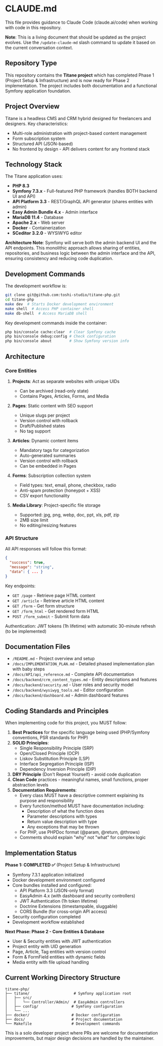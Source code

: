 # CLAUDE.md

This file provides guidance to Claude Code (claude.ai/code) when working with code in this repository.

**Note**: This is a living document that should be updated as the project evolves. Use the `/update-claude-md` slash command to update it based on the current conversation context.

## Repository Type

This repository contains the **Titane project** which has completed Phase 1 (Project Setup & Infrastructure) and is now ready for Phase 2 implementation. The project includes both documentation and a functional Symfony application foundation.

## Project Overview

Titane is a headless CMS and CRM hybrid designed for freelancers and designers. Key characteristics:
- Multi-role administration with project-based content management
- Form subscription system
- Structured API (JSON-based)
- No frontend by design - API delivers content for any frontend stack

## Technology Stack

The Titane application uses:
- **PHP 8.3**
- **Symfony 7.3.x** - Full-featured PHP framework (handles BOTH backend UI and API)
- **API Platform 3.3** - REST/GraphQL API generator (shares entities with admin)
- **Easy Admin Bundle 4.x** - Admin interface
- **MariaDB 11.4** - Database
- **Apache 2.x** - Web server
- **Docker** - Containerization
- **SCeditor 3.2.0** - WYSIWYG editor

**Architecture Note**: Symfony will serve both the admin backend UI and the API endpoints. This monolithic approach allows sharing of entities, repositories, and business logic between the admin interface and the API, ensuring consistency and reducing code duplication.

## Development Commands

The development workflow is:
```bash
git clone git@github.com:toshi-studio/titane-php.git
cd titane-php
make dev  # Starts Docker development environment
make shell  # Access PHP container shell
make db-shell  # Access MariaDB shell
```

Key development commands inside the container:
```bash
php bin/console cache:clear  # Clear Symfony cache
php bin/console debug:config # Check configuration
php bin/console about        # Show Symfony version info
```

## Architecture

### Core Entities

1. **Projects**: Act as separate websites with unique UIDs
   - Can be archived (read-only state)
   - Contains Pages, Articles, Forms, and Media

2. **Pages**: Static content with SEO support
   - Unique slugs per project
   - Version control with rollback
   - Draft/Published states
   - No tag support

3. **Articles**: Dynamic content items
   - Mandatory tags for categorization
   - Auto-generated summaries
   - Version control with rollback
   - Can be embedded in Pages

4. **Forms**: Subscription collection system
   - Field types: text, email, phone, checkbox, radio
   - Anti-spam protection (honeypot + XSS)
   - CSV export functionality

5. **Media Library**: Project-specific file storage
   - Supported: jpg, png, webp, doc, ppt, xls, pdf, zip
   - 2MB size limit
   - No editing/resizing features

### API Structure

All API responses will follow this format:
```json
{
  "success": true,
  "message": "string",
  "data": { ... }
}
```

Key endpoints:
- `GET /page` - Retrieve page HTML content
- `GET /article` - Retrieve article HTML content  
- `GET /form` - Get form structure
- `GET /form_html` - Get rendered form HTML
- `POST /form_submit` - Submit form data

Authentication: JWT tokens (1h lifetime) with automatic 30-minute refresh (to be implemented)

## Documentation Files

- `/README.md` - Project overview and setup
- `/docs/IMPLEMENTATION_PLAN.md` - Detailed phased implementation plan with baby steps
- `/docs/API/api_reference.md` - Complete API documentation
- `/docs/backend/crm_content_types.md` - Entity descriptions and features
- `/docs/backend/security.md` - User roles and security model
- `/docs/backend/wysiwyg_tools.md` - Editor configuration
- `/docs/backend/dashboard.md` - Admin dashboard features

## Coding Standards and Principles

When implementing code for this project, you MUST follow:

1. **Best Practices** for the specific language being used (PHP/Symfony conventions, PSR standards for PHP)
2. **SOLID Principles**:
   - Single Responsibility Principle (SRP)
   - Open/Closed Principle (OCP)
   - Liskov Substitution Principle (LSP)
   - Interface Segregation Principle (ISP)
   - Dependency Inversion Principle (DIP)
3. **DRY Principle** (Don't Repeat Yourself) - avoid code duplication
4. **Clean Code** practices - meaningful names, small functions, proper abstraction levels
5. **Documentation Requirements**:
   - Every class MUST have a descriptive comment explaining its purpose and responsibility
   - Every function/method MUST have documentation including:
     - Description of what the function does
     - Parameter descriptions with types
     - Return value description with type
     - Any exceptions that may be thrown
   - For PHP, use PHPDoc format (@param, @return, @throws)
   - Comments should explain "why" not "what" for complex logic

## Implementation Status

**Phase 1: COMPLETED ✅** (Project Setup & Infrastructure)
- Symfony 7.3.1 application initialized
- Docker development environment configured  
- Core bundles installed and configured:
  - API Platform 3.3 (JSON-only format)
  - EasyAdmin 4.x (with dashboard and security controllers)
  - JWT Authentication (1h token lifetime)
  - Doctrine Extensions (timestampable, sluggable)
  - CORS Bundle (for cross-origin API access)
- Security configuration completed
- Development workflow established

**Next Phase: Phase 2 - Core Entities & Database**
- User & Security entities with JWT authentication
- Project entity with UID generation
- Page, Article, Tag entities with version control
- Form & FormField entities with dynamic fields
- Media entity with file upload handling

## Current Working Directory Structure

```
titane-php/
├── titane/                    # Symfony application root
│   ├── src/
│   │   └── Controller/Admin/  # EasyAdmin controllers
│   ├── config/               # Symfony configuration
│   └── ...
├── docker/                   # Docker configuration
├── docs/                     # Project documentation
└── Makefile                  # Development commands
```

This is a solo developer project where PRs are welcome for documentation improvements, but major design decisions are handled by the maintainer.
